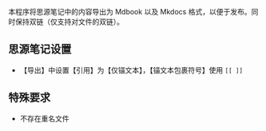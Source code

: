 
本程序将思源笔记中的内容导出为 Mdbook 以及 Mkdocs 格式，以便于发布。同时保持双链（仅支持对文件的双链）。

## 思源笔记设置

- 【导出】中设置【引用】为【仅锚文本】，【锚文本包裹符号】使用 `[[ ]]`

## 特殊要求

- 不存在重名文件


